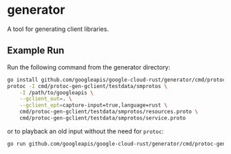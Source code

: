 # generator

A tool for generating client libraries.

## Example Run

Run the following command from the generator directory:

```bash
go install github.com/googleapis/google-cloud-rust/generator/cmd/protoc-gen-gclient
protoc -I cmd/protoc-gen-gclient/testdata/smprotos \
    -I /path/to/googleapis \
    --gclient_out=. \
    --gclient_opt=capture-input=true,language=rust \
    cmd/protoc-gen-gclient/testdata/smprotos/resources.proto \
    cmd/protoc-gen-gclient/testdata/smprotos/service.proto
```

or to playback an old input without the need for `protoc`:

```bash
go run github.com/googleapis/google-cloud-rust/generator/cmd/protoc-gen-gclient -input-path=cmd/protoc-gen-gclient/testdata/rust/rust.bin
```

